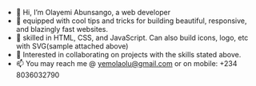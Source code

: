 - 👋 Hi, I’m Olayemi Abunsango, a web developer
- 👀 equipped with cool tips and tricks for building beautiful, responsive, and blazingly fast websites.
- 🌱 skilled in HTML, CSS, and JavaScript. Can also build icons, logo, etc with SVG(sample attached above)
- 💞️ Interested in collaborating on projects with the skills stated above.
- 📫 You may reach me @ yemolaolu@gmail.com or on mobile: +234 8036032790

<!---
yemola/yemola is a ✨ special ✨ repository because its `README.md` (this file) appears on your GitHub profile.
You can click the Preview link to take a look at your changes.
--->
